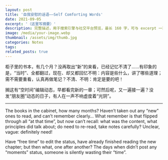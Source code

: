 ```yaml
---
layout: post
title: '自我安慰的话语——Self Comforting Words'
date: 2021-09-05
excerpt: '（这里写摘要）'
description: 完整描述，用于搜索引擎与社交平台预览，最长 160 字，可与 excerpt 一致
image: /media/your-image.webp
thumbnail: /assets/img/thumb.jpg
categories: Notes
tags: 
related_posts: true
---
```


柜子里的书本，有几个月？没再取出“新”的来看，已经记忆不清了……有印象的是，“当时”、全都翻过，现在、却又都回忆不明：内容是些什么，讲了哪些道理；需不需要重看，认真再做笔记？不清、不明：肯定是要的吧！

搁这有“空时间”编辑动态，早都看完新的一章；可然后呢，又一遍接一遍？没发“朋友圈”动态的日子，有人在一声不响虚度着“光阴”。

---

The books in the cabinet, how many months? Haven’t taken out any “new” ones to read, and can’t remember clearly… What remember is that flipped through all “at that time”, but now can’t recall: what was the content, what principles did talk about; do need to re-read, take notes carefully? Unclear, vague: definitely need!

Have “free time” to edit the status, have already finished reading the new chapter; but then what, one after another? The days when didn’t post any “moments” status, someone is silently wasting their “time”.
